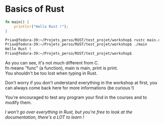 # Basics of Rust
```rs
fn main() {
    println!("Hello Rust !");
}
```

```bash
Priax@fedora-39:~/Projets_perso/RUST/test_projet/workshop$ rustc main.rs
Priax@fedora-39:~/Projets_perso/RUST/test_projet/workshop$ ./main
Hello Rust !
Priax@fedora-39:~/Projets_perso/RUST/test_projet/workshop$
```

As you can see, it's not much different from C.<br>
fn means "func" (a function), main is main, print is print.
<br> You shouldn't be too lost when typing in Rust.

Don't worry if you don't understand everything in the workshop at first, you can always come back here for more informations (be curious !)

You're encouraged to test any program your find in the courses and to modify them.

*I won't go over everything in Rust, but you're free to look at the documentation, there's a LOT to learn !*
